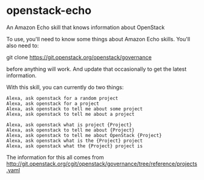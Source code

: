 # openstack-echo

An Amazon Echo skill that knows information about OpenStack

To use, you'll need to know some things about Amazon Echo skills. You'll
also need to:

git clone https://git.openstack.org/openstack/governance

before anything will work. And update that occasionally to get the
latest information.

With this skill, you can currently do two things:

    Alexa, ask openstack for a random project
    Alexa, ask openstack for a project
    Alexa, ask openstack to tell me about some project
    Alexa, ask openstack to tell me about a project

    Alexa, ask openstack what is project {Project}
    Alexa, ask openstack to tell me about {Project}
    Alexa, ask openstack to tell me about OpenStack {Project}
    Alexa, ask openstack what is the {Project} project
    Alexa, ask openstack what the {Project} project is

The information for this all comes from
http://git.openstack.org/cgit/openstack/governance/tree/reference/projects.yaml 

